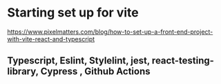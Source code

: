 # Starting set up for vite

https://www.pixelmatters.com/blog/how-to-set-up-a-front-end-project-with-vite-react-and-typescript

## Typescript, Eslint, Stylelint, jest, react-testing-library, Cypress , Github Actions
